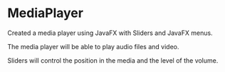 # MediaPlayer
Created a media player using JavaFX with Sliders and JavaFX menus. 

The media player will be able to play audio files and video. 

Sliders will control the position in the media and the level of the volume.
